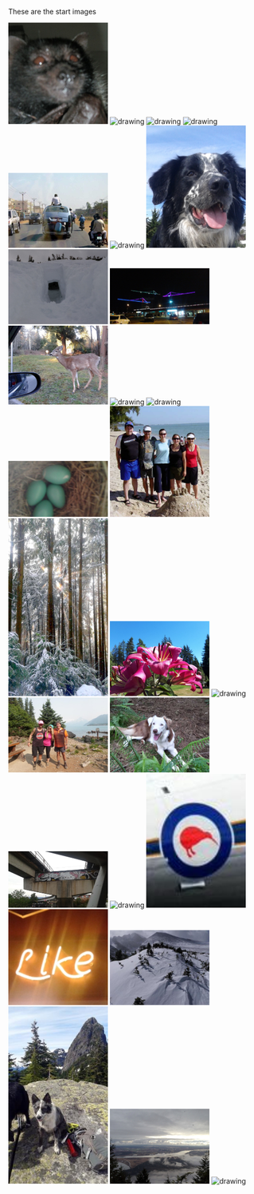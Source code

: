 These are the start images
<br>



<img src="bat.png" alt="drawing" style="width:200px;"/>
<img src="bees.png" alt="drawing" style="width:200px;"/>
<img src="bridge.png" alt="drawing" style="width:200px;"/>
<img src="buntzen.png" alt="drawing" style="width:200px;"/>
<img src="car.png" alt="drawing" style="width:200px;"/>
<img src="car_dog.png" alt="drawing" style="width:200px;"/>
<img src="cato.png" alt="drawing" style="width:200px;"/>
<img src="cave.png" alt="drawing" style="width:200px;"/>
<img src="cranes.png" alt="drawing" style="width:200px;"/>
<img src="deer.png" alt="drawing" style="width:200px;"/>
<img src="dennet.png" alt="drawing" style="width:200px;"/>
<img src="dragon.png" alt="drawing" style="width:200px;"/>
<img src="eggs.png" alt="drawing" style="width:200px;"/>
<img src="family.png" alt="drawing" style="width:200px;"/>

<img src="flare.png" alt="drawing" style="width:200px;"/>
<img src="flower.png" alt="drawing" style="width:200px;"/>
<img src="frog.png" alt="drawing" style="width:200px;"/>
<img src="garibaldi.png" alt="drawing" style="width:200px;"/>
<img src="happy.png" alt="drawing" style="width:200px;"/>
<img src="hello_kitty.png" alt="drawing" style="width:200px;"/>

<img src="jelly.png" alt="drawing" style="width:200px;"/>
<img src="kiwi.png" alt="drawing" style="width:200px;"/>
<img src="like.png" alt="drawing" style="width:200px;"/>
<img src="longs.png" alt="drawing" style="width:200px;"/>
<img src="maggie.png" alt="drawing" style="width:200px;"/>
<img src="minnekhada.png" alt="drawing" style="width:200px;"/>
<img src="monster.png" alt="drawing" style="width:200px;"/>
